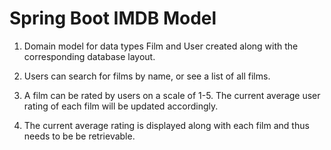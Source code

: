 # Spring Boot IMDB Model

1. Domain model for data types Film and User created along with the corresponding database layout.

2. Users can search for films by name, or see a list of all films.

3. A film can be rated by users on a scale of 1-5. The current average user rating of each film will be updated accordingly.

4. The current average rating is displayed along with each film and thus needs to be be retrievable.

